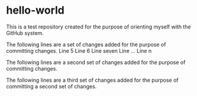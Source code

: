 # hello-world
This is a test repository created for the purpose of orienting myself with the GitHub system.

The following lines are a set of changes added for the purpose of committing changes.
Line 5
Line 6
Line seven
Line ...
Line n


The following lines are a second set of changes added for the purpose of committing changes.


The following lines are a third set of changes added for the purpose of committing a second set of changes.
